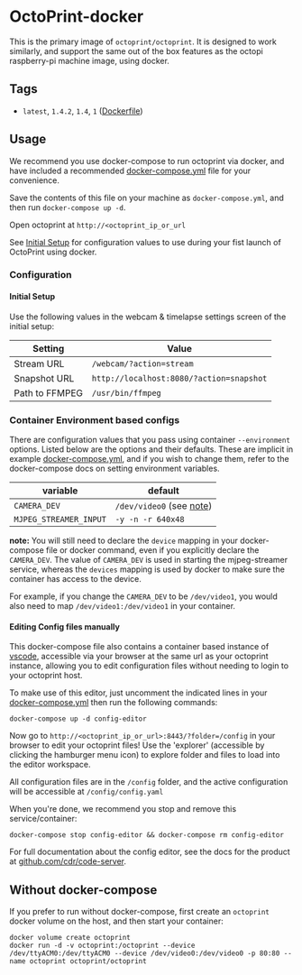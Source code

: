 # OctoPrint-docker 

This is the primary image of `octoprint/octoprint`. It is designed to work similarly, and support the
same out of the box features as the octopi raspberry-pi machine image, using docker.

## Tags

- `latest`, `1.4.2`, `1.4`, `1` ([Dockerfile](Dockerfile))

## Usage

We recommend you use docker-compose to run octoprint via docker, and have included
a recommended [docker-compose.yml](docker-compose.yml) file for your convenience.

Save the contents of this file on your machine as `docker-compose.yml`, and then
run `docker-compose up -d`.

Open octoprint at `http://<octoprint_ip_or_url`

See [Initial Setup](#initial-setup) for configuration values to use during your fist
launch of OctoPrint using docker.

### Configuration

#### Initial Setup

Use the following values in the webcam & timelapse settings screen of the initial setup:

| Setting | Value |
| ------- | ----- |
| Stream URL | `/webcam/?action=stream` |
| Snapshot URL |  `http://localhost:8080/?action=snapshot` |
| Path to FFMPEG | `/usr/bin/ffmpeg` |

### Container Environment based configs

There are configuration values that you pass using container `--environment` options.
Listed below are the options and their defaults. These are implicit in example [docker-compose.yml](docker-compose.yml),
and if you wish to change them, refer to the docker-compose docs on setting environment variables.

| variable | default |
| -------- | ------- |
| `CAMERA_DEV` | `/dev/video0` (see [note](#devices_note)) |
| `MJPEG_STREAMER_INPUT` | `-y -n -r 640x48` |

**note:** You will still need to declare the `device` mapping in your docker-compose file or docker command,
even if you explicitly declare the `CAMERA_DEV`.  The value of `CAMERA_DEV` is used in starting the mjpeg-streamer
service, whereas the `devices` mapping is used by docker to make sure the container has access to the device.

For example, if you change the `CAMERA_DEV` to be `/dev/video1`, you would also need to map `/dev/video1:/dev/video1`
in your container.

#### Editing Config files manually

This docker-compose file also contains a container based instance of [vscode][], accessible
via your browser at the same url as your octoprint instance, allowing you to edit configuration
files without needing to login to your octoprint host.

To make use of this editor, just uncomment the indicated lines in your [docker-compose.yml](docker-compose.yml#L20-L32)
then run the following commands:

```
docker-compose up -d config-editor
```

Now go to `http://<octoprint_ip_or_url>:8443/?folder=/config` in your browser to edit your octoprint files!
Use the 'explorer' (accessible by clicking the hamburger menu icon) to explore folder and files to load
into the editor workspace. 

All configuration files are in the `/config` folder, and the active configuration will be accessible at `/config/config.yaml`

When you're done, we recommend you stop and remove this service/container:

```
docker-compose stop config-editor && docker-compose rm config-editor
```

For full documentation about the config editor, see the docs for the product at [github.com/cdr/code-server][code-server].

## Without docker-compose

If you prefer to run without docker-compose, first create an `octoprint` docker volume
on the host, and then start your container:

```
docker volume create octoprint
docker run -d -v octoprint:/octoprint --device /dev/ttyACM0:/dev/ttyACM0 --device /dev/video0:/dev/video0 -p 80:80 --name octoprint octoprint/octoprint

```

[code-server]: https://github.com/cdr/code-server
[vscode]: https://code.visualstudio.com
